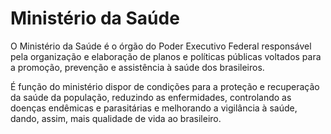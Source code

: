Ministério da Saúde
====

O Ministério da Saúde é o órgão do Poder Executivo Federal responsável pela organização e elaboração de planos e políticas públicas voltados para a promoção, prevenção e assistência à saúde dos brasileiros.

É função do ministério dispor de condições para a proteção e recuperação da saúde da população, reduzindo as enfermidades, controlando as doenças endêmicas e parasitárias e melhorando a vigilância à saúde, dando, assim, mais qualidade de vida ao brasileiro.
